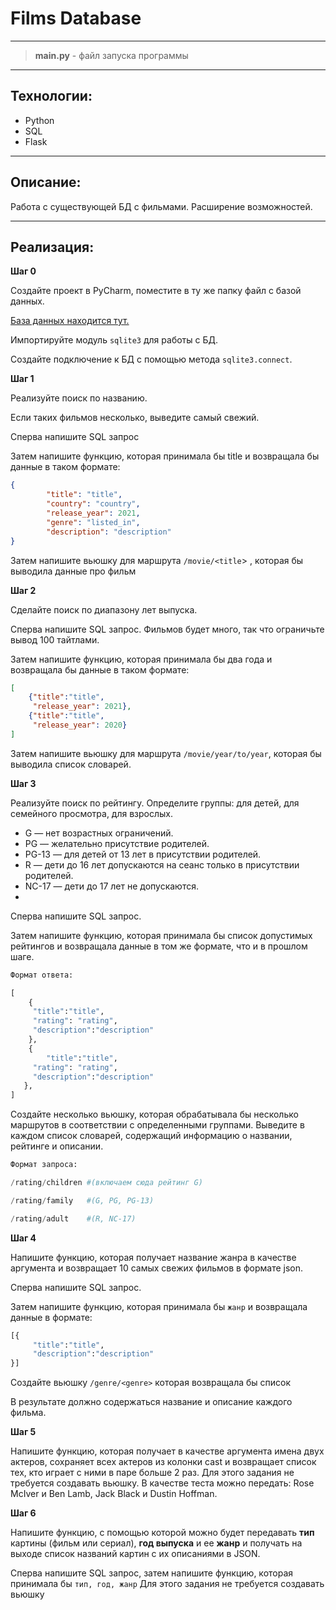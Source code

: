 # Films Database <br>

---

> **main.py** - файл запуска программы <br>

---
## Технологии:
- Python
- SQL
- Flask

---
## Описание:
Работа с существующей БД с фильмами.
Расширение возможностей.

---
## Реализация:

**Шаг 0**

Создайте проект в PyCharm, поместите в ту же папку файл с базой данных.

[База данных находится тут.](https://github.com/skypro-008/lesson14/blob/master/part1/netflix.db) 

Импортируйте модуль `sqlite3` для работы с БД. 

Создайте подключение к БД с помощью метода `sqlite3.connect`.

**Шаг 1**

Реализуйте поиск по названию. 

Если таких фильмов несколько, выведите самый свежий. 

Сперва напишите SQL запрос

Затем напишите функцию, которая принимала бы title и возвращала бы данные  в таком формате:

```json
{
		"title": "title",
		"country": "country",
		"release_year": 2021,
		"genre": "listed_in",
		"description": "description"
}
```

Затем напишите вьюшку для маршрута `/movie/<title`> , которая бы выводила данные про фильм

**Шаг 2**

Сделайте поиск по диапазону лет выпуска. 

Сперва напишите SQL запрос. Фильмов будет много, так что ограничьте вывод 100 тайтлами. 

Затем напишите функцию, которая принимала бы два года и возвращала бы данные  в таком формате:

```json
[
	{"title":"title",
	 "release_year": 2021},
	{"title":"title",
	 "release_year": 2020}
]
```

Затем напишите вьюшку для маршрута `/movie/year/to/year`, которая бы выводила список словарей.

**Шаг 3**

Реализуйте поиск по рейтингу. Определите группы: для детей, для семейного просмотра, для взрослых.

- G — нет возрастных ограничений.
- PG — желательно присутствие родителей.
- PG-13 — для детей от 13 лет в присутствии родителей.
- R — дети до 16 лет допускаются на сеанс только в присутствии родителей.
- NC-17 — дети до 17 лет не допускаются.
- 

Сперва напишите SQL запрос.

Затем напишите функцию, которая принимала бы список допустимых рейтингов и возвращала данные в том же формате, что и в прошлом шаге. 

```python
Формат ответа:

[
	{
	 "title":"title",
	 "rating": "rating",
	 "description":"description"
	},
	{
		"title":"title",
	 "rating": "rating",
	 "description":"description"
   },
]
```

Создайте несколько вьюшку, которая обрабатывала бы несколько маршрутов в соответствии с определенными группами. Выведите в каждом список словарей, содержащий информацию о названии, рейтинге и описании.

```python
Формат запроса:

/rating/children #(включаем сюда рейтинг G)

/rating/family   #(G, PG, PG-13)

/rating/adult    #(R, NC-17)
```

**Шаг 4**

Напишите функцию, которая получает название жанра в качестве аргумента и возвращает 10 самых свежих фильмов в формате json. 

Сперва напишите SQL запрос.

Затем напишите функцию, которая принимала бы `жанр` и возвращала данные в формате:

```python
[{
	 "title":"title",
	 "description":"description"
}]
```

Создайте вьюшку `/genre/<genre>` которая возвращала бы список

В результате должно содержаться название и описание каждого фильма.

**Шаг 5**

Напишите функцию, которая получает в качестве аргумента имена двух актеров, сохраняет всех актеров из колонки cast и возвращает список тех, кто играет с ними в паре больше 2 раз.
Для этого задания не требуется создавать вьюшку.
В качестве теста можно передать: Rose McIver и Ben Lamb, Jack Black и Dustin Hoffman.

**Шаг 6**

Напишите функцию, с помощью которой можно будет передавать **тип** картины (фильм или сериал), **год выпуска** и ее **жанр** и получать на выходе список названий картин с их описаниями в JSON.

Сперва напишите SQL запрос, затем напишите функцию, которая принимала бы `тип, год, жанр`
Для этого задания не требуется создавать вьюшку
